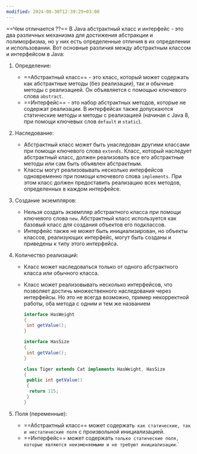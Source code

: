 ```yaml
---
modified: 2024-08-30T12:39:29+03:00
---
```



==Чем отличается ??==
В Java абстрактный класс и интерфейс - это два различных механизма для достижения абстракции и полиморфизма, но у них есть определенные отличия в их определении и использовании. Вот основные различия между абстрактным классом и интерфейсом в Java:

1. Определение:
    - ==Абстрактный класс== - это класс, который может содержать как абстрактные методы (без реализации), так и обычные методы с реализацией. Он объявляется с помощью ключевого слова `abstract`.
    - ==Интерфейс== - это набор абстрактных методов, которые не содержат реализации. В интерфейсах также допускаются статические методы и методы с реализацией (начиная с Java 8, при помощи ключевых слов `default` и `static`).
2. Наследование:
    - Абстрактный класс может быть унаследован другими классами при помощи ключевого слова `extends`. Класс, который наследует абстрактный класс, должен реализовать все его абстрактные методы или сам быть объявлен абстрактным.
    - Классы могут реализовывать несколько интерфейсов одновременно при помощи ключевого слова `implements`. При этом класс должен предоставить реализацию всех методов, определенных в каждом интерфейсе.
3. Создание экземпляров:
    - Нельзя создать экземпляр абстрактного класса при помощи ключевого слова `new`. Абстрактный класс используется как базовый класс для создания объектов его подклассов.
    - Интерфейс также не может быть инициализирован, но объекты классов, реализующих интерфейс, могут быть созданы и приведены к типу этого интерфейса.
4. Количество реализаций:
    - Класс может наследоваться только от одного абстрактного класса или обычного класса.
    - Класс может реализовывать несколько интерфейсов, что позволяет достичь множественного наследования через интерфейсы. Но это не всегда возможно, пример некорректной работы, оба метода с одним и тем же названием
        
        ```java
        interface HasWeight
        {
         int getValue();
        }
        
        interface HasSize
        {
         int getValue();
        }
        
        class Tiger extends Cat implements HasWeight, HasSize
        {
         public int getValue()
         {
          return 115;
         }
        }
        ```
        
5. Поля (переменные):
    - ==Абстрактный класс== может содержать` как статические, так и нестатические поля` с произвольной инициализацией.
    - ==Интерфейс== может содержать `только статические поля, которые являются неизменяемыми и не требуют инициализации`.`